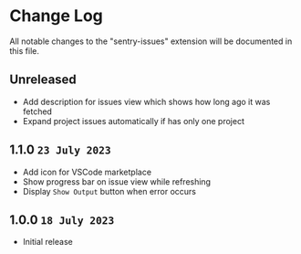 # Change Log

All notable changes to the "sentry-issues" extension will be documented in this file.

## Unreleased

- Add description for issues view which shows how long ago it was fetched
- Expand project issues automatically if has only one project

## 1.1.0 `23 July 2023`

- Add icon for VSCode marketplace
- Show progress bar on issue view while refreshing
- Display `Show Output` button when error occurs

## 1.0.0 `18 July 2023`

- Initial release
